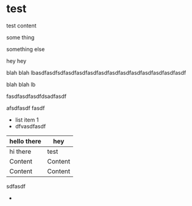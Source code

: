 # test

test content

some thing

something else

hey hey

blah blah lbasdfasdfsdfasdfasdfasdfasdfasdfasdfasdfasdfasdfasdfasdf

blah blah lb

fasdfasdfasdfdsadfasdf

afsdfasdf fasdf

*   list item 1
*   dfvasdfasdf



| hello there | hey     |
| ----------- | ------- |
| hi there    | test    |
| Content     | Content |
| Content     | Content |

sdfasdf

*
